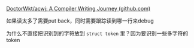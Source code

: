 [DoctorWkt/acwj: A Compiler Writing Journey (github.com)](https://github.com/DoctorWkt/acwj/tree/master)

如果读太多了需要put back，同时需要跟踪读到哪一行来debug





为什么不直接把识别到的字符放到 `struct token` 里？因为要识别一些多字符的token